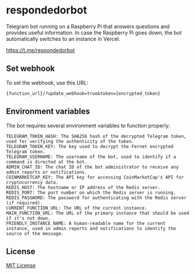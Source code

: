 # respondedorbot

Telegram bot running on a Raspberry Pi that answers questions and provides useful information. In case the Raspberry Pi goes down, the bot automatically switches to an instance in Vercel.

<https://t.me/respondedorbot>

## Set webhook

To set the webhook, use this URL:

`{function_url}/?update_webhook=true&token={encrypted_token}`

## Environment variables

The bot requires several environment variables to function properly:

```
TELEGRAM_TOKEN_HASH: The SHA256 hash of the decrypted Telegram token, used for verifying the authenticity of the token.
TELEGRAM_TOKEN_KEY: The key used to decrypt the Fernet encrypted Telegram token.
TELEGRAM_USERNAME: The username of the bot, used to identify if a command is directed at the bot.
ADMIN_CHAT_ID: The chat ID of the bot administrator to receive any admin reports or notifications.
COINMARKETCAP_KEY: The API key for accessing CoinMarketCap's API for cryptocurrency data.
REDIS_HOST: The hostname or IP address of the Redis server.
REDIS_PORT: The port number on which the Redis server is running.
REDIS_PASSWORD: The password for authenticating with the Redis server (if required).
CURRENT_FUNCTION_URL: The URL of the current instance.
MAIN_FUNCTION_URL: The URL of the primary instance that should be used if it's not down.
FRIENDLY_INSTANCE_NAME: A human-readable name for the current instance, used in admin reports and notifications to identify the source of the message.
```

## License

[MIT License](/LICENSE)
